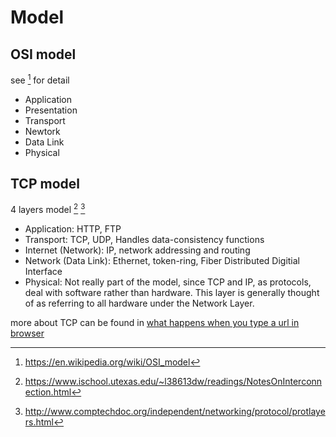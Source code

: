 # Model

<!-- toc -->

## OSI model

see [^2] for detail

- Application
- Presentation
- Transport
- Newtork
- Data Link
- Physical

## TCP model

4 layers model [^3] [^4]

- Application: HTTP, FTP
- Transport: TCP, UDP, Handles data-consistency functions
- Internet (Network): IP, network addressing and routing
- Network (Data Link): Ethernet, token-ring, Fiber Distributed Digitial Interface
- Physical: Not really part of the model, since TCP and IP, as protocols, deal with software rather than hardware. This layer is generally thought of as referring to all hardware under the Network Layer.

more about TCP can be found in [what happens when you type a url in browser](../questions/what-happens-when-you/request-life-cycle.md)

[^2]: https://en.wikipedia.org/wiki/OSI_model
[^3]: https://www.ischool.utexas.edu/~l38613dw/readings/NotesOnInterconnection.html
[^4]: http://www.comptechdoc.org/independent/networking/protocol/protlayers.html
